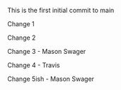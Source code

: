 This is the first initial commit to main

Change 1

Change 2

Change 3 - Mason Swager

Change 4 - Travis

Change 5ish - Mason Swager